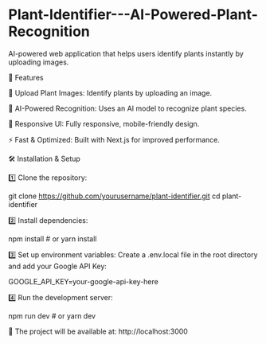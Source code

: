 # Plant-Identifier---AI-Powered-Plant-Recognition
AI-powered web application that helps users identify plants instantly by uploading images. 

🚀 Features

📸 Upload Plant Images: Identify plants by uploading an image.

🤖 AI-Powered Recognition: Uses an AI model to recognize plant species.

🎨 Responsive UI: Fully responsive, mobile-friendly design.

⚡ Fast & Optimized: Built with Next.js for improved performance.







🛠️ Installation & Setup

1️⃣ Clone the repository:

git clone https://github.com/yourusername/plant-identifier.git
cd plant-identifier

2️⃣ Install dependencies:

npm install  # or yarn install

3️⃣ Set up environment variables:
Create a .env.local file in the root directory and add your Google API Key:

GOOGLE_API_KEY=your-google-api-key-here

4️⃣ Run the development server:

npm run dev  # or yarn dev

📌 The project will be available at: http://localhost:3000
